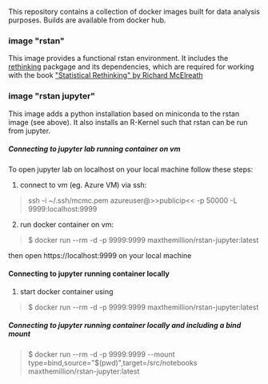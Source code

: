 This repository contains a collection of docker images built for data analysis purposes.
Builds are available from docker hub.

### image "rstan"
This image provides a functional rstan environment. It includes the [rethinking](https://github.com/rmcelreath/rethinking) packgage and its dependencies, which are required for working with the book ["Statistical Rethinking" by Richard McElreath](https://xcelab.net/rm/statistical-rethinking/)

### image "rstan jupyter"
This image adds a python installation based on miniconda to the rstan image (see above). It also installs an R-Kernel such that rstan can be run from jupyter.

##### Connecting to jupyter lab running container on vm
To open jupyter lab on localhost on your local machine follow these steps:

1. connect to vm (eg. Azure VM) via ssh:
> ssh -i ~/.ssh/mcmc.pem azureuser@>>publicip<< -p 50000 -L 9999:localhost:9999

2. run docker container on vm:
> $ docker run --rm -d -p 9999:9999 maxthemillion/rstan-jupyter:latest

then open https://localhost:9999 on your local machine

#### Connecting to jupyter running container locally
1. start docker container using
> $ docker run --rm -d -p 9999:9999 maxthemillion/rstan-jupyter:latest

##### Connecting to jupyter running container locally and including a bind mount
> $ docker run --rm -d -p 9999:9999 --mount type=bind,source="$(pwd)",target=/src/notebooks maxthemillion/rstan-jupyter:latest